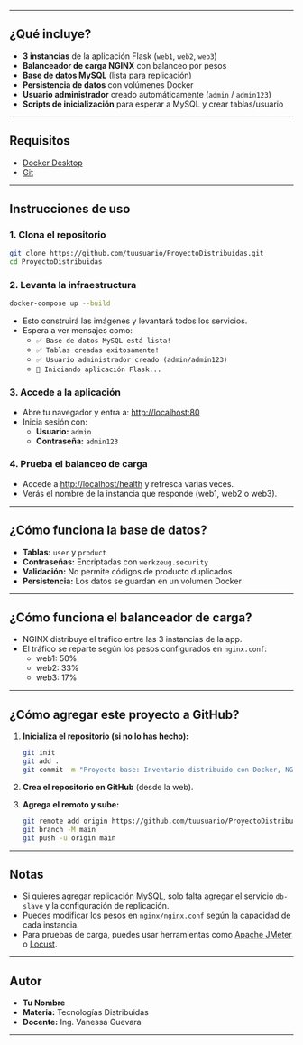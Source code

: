 
---

## ¿Qué incluye?

- **3 instancias** de la aplicación Flask (`web1`, `web2`, `web3`)
- **Balanceador de carga NGINX** con balanceo por pesos
- **Base de datos MySQL** (lista para replicación)
- **Persistencia de datos** con volúmenes Docker
- **Usuario administrador** creado automáticamente (`admin` / `admin123`)
- **Scripts de inicialización** para esperar a MySQL y crear tablas/usuario

---

## Requisitos

- [Docker Desktop](https://www.docker.com/products/docker-desktop/)
- [Git](https://git-scm.com/)

---

## Instrucciones de uso

### 1. Clona el repositorio

```bash
git clone https://github.com/tuusuario/ProyectoDistribuidas.git
cd ProyectoDistribuidas
```

### 2. Levanta la infraestructura

```bash
docker-compose up --build
```

- Esto construirá las imágenes y levantará todos los servicios.
- Espera a ver mensajes como:
  - `✅ Base de datos MySQL está lista!`
  - `✅ Tablas creadas exitosamente!`
  - `✅ Usuario administrador creado (admin/admin123)`
  - `🚀 Iniciando aplicación Flask...`

### 3. Accede a la aplicación

- Abre tu navegador y entra a: [http://localhost:80](http://localhost:80)
- Inicia sesión con:
  - **Usuario:** `admin`
  - **Contraseña:** `admin123`

### 4. Prueba el balanceo de carga

- Accede a [http://localhost/health](http://localhost/health) y refresca varias veces.
- Verás el nombre de la instancia que responde (web1, web2 o web3).

---

## ¿Cómo funciona la base de datos?

- **Tablas:** `user` y `product`
- **Contraseñas:** Encriptadas con `werkzeug.security`
- **Validación:** No permite códigos de producto duplicados
- **Persistencia:** Los datos se guardan en un volumen Docker

---

## ¿Cómo funciona el balanceador de carga?

- NGINX distribuye el tráfico entre las 3 instancias de la app.
- El tráfico se reparte según los pesos configurados en `nginx.conf`:
  - web1: 50%
  - web2: 33%
  - web3: 17%

---

## ¿Cómo agregar este proyecto a GitHub?

1. **Inicializa el repositorio (si no lo has hecho):**
   ```bash
   git init
   git add .
   git commit -m "Proyecto base: Inventario distribuido con Docker, NGINX y MySQL"
   ```

2. **Crea el repositorio en GitHub** (desde la web).

3. **Agrega el remoto y sube:**
   ```bash
   git remote add origin https://github.com/tuusuario/ProyectoDistribuidas.git
   git branch -M main
   git push -u origin main
   ```

---

## Notas

- Si quieres agregar replicación MySQL, solo falta agregar el servicio `db-slave` y la configuración de replicación.
- Puedes modificar los pesos en `nginx/nginx.conf` según la capacidad de cada instancia.
- Para pruebas de carga, puedes usar herramientas como [Apache JMeter](https://jmeter.apache.org/) o [Locust](https://locust.io/).

---

## Autor

- **Tu Nombre**
- **Materia:** Tecnologías Distribuidas
- **Docente:** Ing. Vanessa Guevara

---
